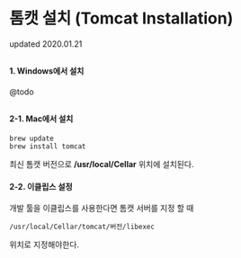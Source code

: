 # 톰캣 설치 (Tomcat Installation)
updated 2020.01.21
##
#### 1. Windows에서 설치
@todo
##
#### 2-1. Mac에서 설치
```
brew update
brew install tomcat
```
최신 톰캣 버전으로 **/usr/local/Cellar** 위치에 설치된다.<br>
#### 2-2. 이클립스 설정
개발 툴을 이클립스를 사용한다면 톰캣 서버를 지정 할 때
```
/usr/local/Cellar/tomcat/버전/libexec
```
위치로 지정해야한다.